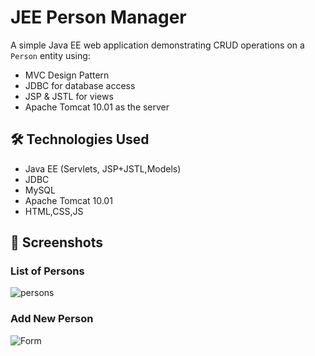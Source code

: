 # JEE Person Manager

A simple Java EE web application demonstrating CRUD operations  on a `Person` entity using:
- MVC Design Pattern
- JDBC for database access
- JSP & JSTL for views
- Apache Tomcat 10.01 as the server

## 🛠 Technologies Used

- Java EE (Servlets, JSP+JSTL,Models)
- JDBC
- MySQL 
- Apache Tomcat 10.01
- HTML,CSS,JS

## 📸 Screenshots

### List of Persons
![persons](images/home.png)

### Add New Person
![Form](images/add.png)



